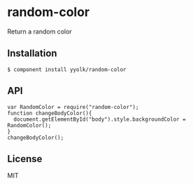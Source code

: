 
# random-color

  Return a random color

## Installation

    $ component install yyolk/random-color

## API
    var RandomColor = require("random-color");
    function changeBodyColor(){
      document.getElementById("body").style.backgroundColor = RandomColor();
    }
    changeBodyColor();
   

## License

  MIT
